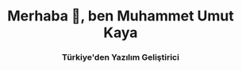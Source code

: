 <h1 align="center">Merhaba 👋, ben Muhammet Umut Kaya</h1><h3 align="center">Türkiye'den Yazılım Geliştirici</h3>
<!---
Bayide/Bayide is a ✨ special ✨ repository because its `README.md` (this file) appears on your GitHub profile.
You can click the Preview link to take a look at your changes.
--->
